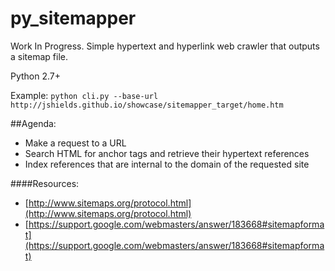 # py_sitemapper
Work In Progress. Simple hypertext and hyperlink web crawler that outputs a sitemap file.

Python 2.7+

Example: `python cli.py --base-url http://jshields.github.io/showcase/sitemapper_target/home.htm`

##Agenda:
 - Make a request to a URL
 - Search HTML for anchor tags and retrieve their hypertext references
 - Index references that are internal to the domain of the requested site

####Resources:
- [http://www.sitemaps.org/protocol.html](http://www.sitemaps.org/protocol.html)
- [https://support.google.com/webmasters/answer/183668#sitemapformat](https://support.google.com/webmasters/answer/183668#sitemapformat)
